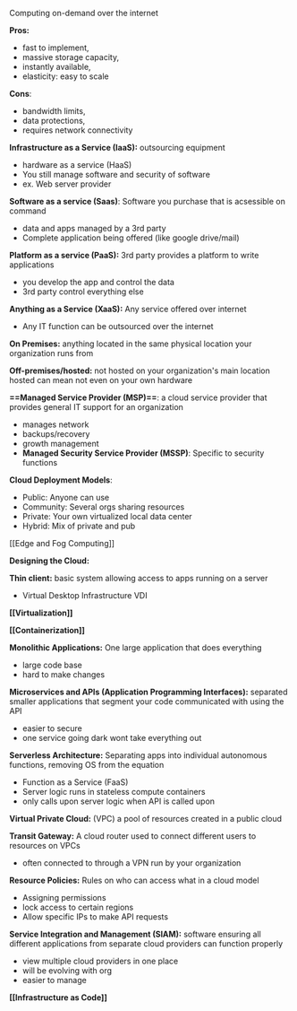 Computing on-demand over the internet

**Pros:**  
- fast to implement, 
- massive storage capacity, 
- instantly available, 
- elasticity: easy to scale

**Cons**:  
- bandwidth limits, 
- data protections, 
- requires network connectivity

**Infrastructure as a Service (IaaS):** outsourcing equipment
- hardware as a service (HaaS)
- You still manage software and security of software
- ex. Web server provider

**Software as a service (Saas)**: Software you purchase that is acsessible  on command
- data and apps managed by a 3rd party 
- Complete application being offered (like google drive/mail)

**Platform as a service (PaaS):** 3rd party provides a platform to write applications 
- you develop the app and control the data
- 3rd party control everything else 


**Anything as a Service (XaaS):** Any service offered over internet
- Any IT function can be outsourced over the internet


**On Premises:** anything located in the same physical location your organization runs from 

**Off-premises/hosted:** not hosted on your organization's  main location hosted can mean not even on your own hardware 


**==Managed Service Provider (MSP)==**: a cloud service provider that provides general IT support for an organization 
- manages network
- backups/recovery 
- growth management
- **Managed Security Service Provider (MSSP)**: Specific to security functions 

**Cloud Deployment Models**:
- Public: Anyone can use
- Community: Several orgs sharing resources 
- Private: Your own virtualized local data center
- Hybrid: Mix of private and pub

[[Edge and Fog Computing]]


**Designing the Cloud:**


**Thin client:** basic system allowing access to apps running on a server 
- Virtual Desktop Infrastructure VDI 


**[[Virtualization]]**

**[[Containerization]]**

**Monolithic Applications:** One large application that does everything
- large code base 
- hard to make changes 

**Microservices and APIs (Application Programming Interfaces):** separated smaller applications that segment your code communicated with using the API 
- easier to secure
- one service going dark wont take everything out

**Serverless Architecture:** Separating apps into individual autonomous functions, removing OS from the equation
- Function as a Service (FaaS)
- Server logic runs in stateless compute containers
- only calls upon server logic when API is called upon

**Virtual Private Cloud:** (VPC) a pool of resources created in a public cloud 

**Transit Gateway:** A cloud router used to connect different users to resources on VPCs 
- often connected to through a VPN run by your organization

**Resource Policies:** Rules on who can access what in a cloud model
- Assigning permissions 
- lock access to certain regions 
- Allow specific IPs to make API requests 

**Service Integration and Management (SIAM):** software ensuring all different applications from separate cloud providers can function properly 
- view multiple cloud providers in one place 
- will be evolving with org 
- easier to manage

**[[Infrastructure as Code]]**
